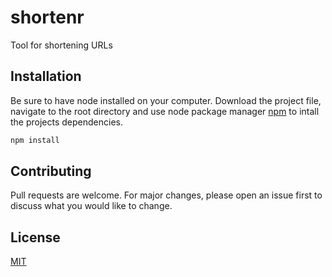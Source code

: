 # shortenr
Tool for shortening URLs

## Installation

Be sure to have node installed on your computer. Download the project file, navigate to the root directory and use node package manager [npm](https://www.npmjs.com/) to intall the projects dependencies. 

```bash
npm install
```

## Contributing
Pull requests are welcome. For major changes, please open an issue first to discuss what you would like to change.

## License
[MIT](https://choosealicense.com/licenses/mit/)
